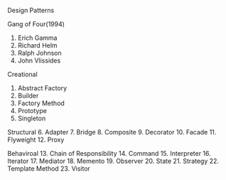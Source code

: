 Design Patterns 

Gang of Four(1994)
1. Erich Gamma
2. Richard Helm
3. Ralph Johnson
4. John Vlissides

Creational
1. Abstract Factory
2. Builder
3. Factory Method
4. Prototype
5. Singleton

Structural
6. Adapter
7. Bridge
8. Composite
9. Decorator
10. Facade
11. Flyweight
12. Proxy

Behaviroal
13. Chain of Responsibility
14. Command
15. Interpreter
16. Iterator
17. Mediator
18. Memento
19. Observer
20. State
21. Strategy
22. Template Method
23. Visitor